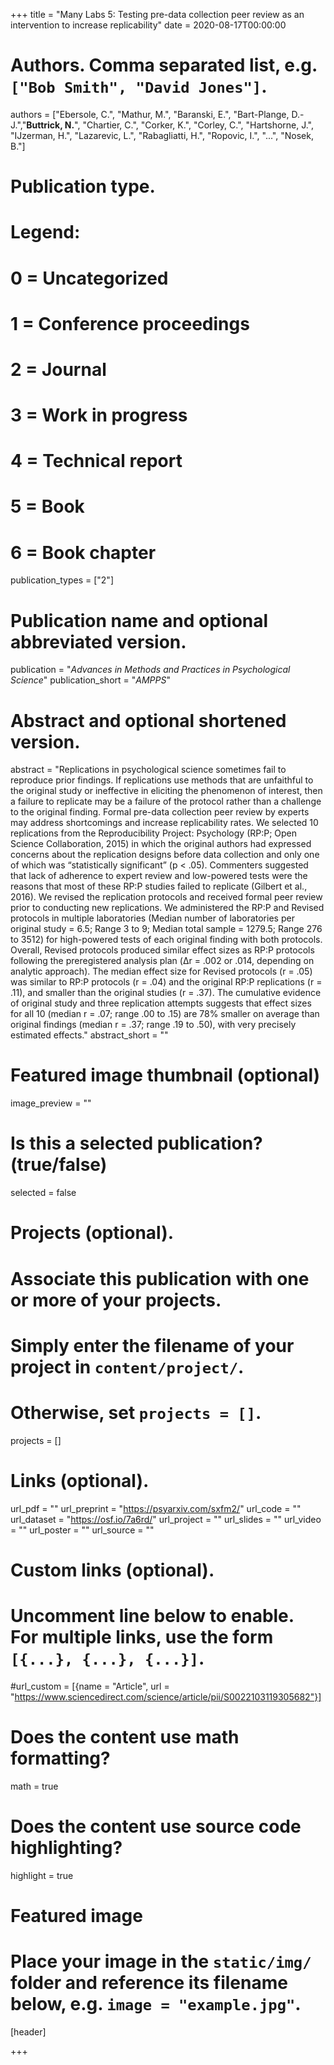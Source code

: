 +++
title = "Many Labs 5: Testing pre-data collection peer review as an intervention to increase replicability"
date = 2020-08-17T00:00:00

# Authors. Comma separated list, e.g. `["Bob Smith", "David Jones"]`.
authors = ["Ebersole, C.", "Mathur, M.", "Baranski, E.", "Bart-Plange, D.-J.","**Buttrick, N.**", "Chartier, C.", "Corker, K.", "Corley, C.", "Hartshorne, J.", "IJzerman, H.", "Lazarevic, L.", "Rabagliatti, H.", "Ropovic, I.", "...", "Nosek, B."]

# Publication type.
# Legend:
# 0 = Uncategorized
# 1 = Conference proceedings
# 2 = Journal
# 3 = Work in progress
# 4 = Technical report
# 5 = Book
# 6 = Book chapter
publication_types = ["2"]

# Publication name and optional abbreviated version.
publication = "*Advances in Methods and Practices in Psychological Science*"
publication_short = "*AMPPS*"

# Abstract and optional shortened version.
abstract = "Replications in psychological science sometimes fail to reproduce prior findings. If replications use methods that are unfaithful to the original study or ineffective in eliciting the phenomenon of interest, then a failure to replicate may be a failure of the protocol rather than a challenge to the original finding. Formal pre-data collection peer review by experts may address shortcomings and increase replicability rates. We selected 10 replications from the Reproducibility Project: Psychology (RP:P; Open Science Collaboration, 2015) in which the original authors had expressed concerns about the replication designs before data collection and only one of which was “statistically significant” (p < .05). Commenters suggested that lack of adherence to expert review and low-powered tests were the reasons that most of these RP:P studies failed to replicate (Gilbert et al., 2016). We revised the replication protocols and received formal peer review prior to conducting new replications. We administered the RP:P and Revised protocols in multiple laboratories (Median number of laboratories per original study = 6.5; Range 3 to 9; Median total sample = 1279.5; Range 276 to 3512) for high-powered tests of each original finding with both protocols. Overall, Revised protocols produced similar effect sizes as RP:P protocols following the preregistered analysis plan (Δr = .002 or .014, depending on analytic approach). The median effect size for Revised protocols (r = .05) was similar to RP:P protocols (r = .04) and the original RP:P replications (r = .11), and smaller than the original studies (r = .37). The cumulative evidence of original study and three replication attempts suggests that effect sizes for all 10 (median r = .07; range .00 to .15) are 78% smaller on average than original findings (median r = .37; range .19 to .50), with very precisely estimated effects."
abstract_short = ""

# Featured image thumbnail (optional)
image_preview = ""

# Is this a selected publication? (true/false)
selected = false

# Projects (optional).
#   Associate this publication with one or more of your projects.
#   Simply enter the filename of your project in `content/project/`.
#   Otherwise, set `projects = []`.
projects = []

# Links (optional).
url_pdf = ""
url_preprint = "https://psyarxiv.com/sxfm2/"
url_code = ""
url_dataset = "https://osf.io/7a6rd/"
url_project = ""
url_slides = ""
url_video = ""
url_poster = ""
url_source = ""

# Custom links (optional).
#   Uncomment line below to enable. For multiple links, use the form `[{...}, {...}, {...}]`.
#url_custom = [{name = "Article", url = "https://www.sciencedirect.com/science/article/pii/S0022103119305682"}]

# Does the content use math formatting?
math = true

# Does the content use source code highlighting?
highlight = true

# Featured image
# Place your image in the `static/img/` folder and reference its filename below, e.g. `image = "example.jpg"`.
[header]

+++

